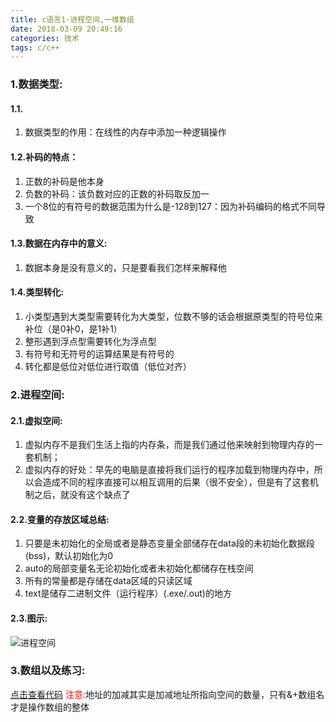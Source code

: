 ```yaml
---
title: c语言1-进程空间,一维数组
date: 2018-03-09 20:49:16
categories: 技术
tags: c/c++
---
```


### 1.数据类型:
#### 1.1.
1. 数据类型的作用：在线性的内存中添加一种逻辑操作

#### 1.2.补码的特点：
1. 正数的补码是他本身
2. 负数的补码：该负数对应的正数的补码取反加一
3. 一个8位的有符号的数据范围为什么是-128到127：因为补码编码的格式不同导致

#### 1.3.数据在内存中的意义:
1. 数据本身是没有意义的，只是要看我们怎样来解释他

#### 1.4.类型转化:
1. 小类型遇到大类型需要转化为大类型，位数不够的话会根据原类型的符号位来补位（是0补0，是1补1）
2. 整形遇到浮点型需要转化为浮点型
3. 有符号和无符号的运算结果是有符号的
4. 转化都是低位对低位进行取值（低位对齐）


### 2.进程空间:
#### 2.1.虚拟空间:
1. 虚拟内存不是我们生活上指的内存条，而是我们通过他来映射到物理内存的一套机制；
2. 虚拟内存的好处：早先的电脑是直接将我们运行的程序加载到物理内存中，所以会造成不同的程序直接可以相互调用的后果（很不安全），但是有了这套机制之后，就没有这个缺点了

#### 2.2.变量的存放区域总结:
1. 只要是未初始化的全局或者是静态变量全部储存在data段的未初始化数据段(bss)，默认初始化为0
2. auto的局部变量名无论初始化或者未初始化都储存在栈空间
3. 所有的常量都是存储在data区域的只读区域
4. text是储存二进制文件（运行程序）(.exe/.out)的地方

#### 2.3.图示:
![进程空间](1.jpg)


### 3.数组以及练习:
[点击查看代码](1.c)
<font color=red>注意:</font>地址的加减其实是加减地址所指向空间的数量，只有&+数组名才是操作数组的整体